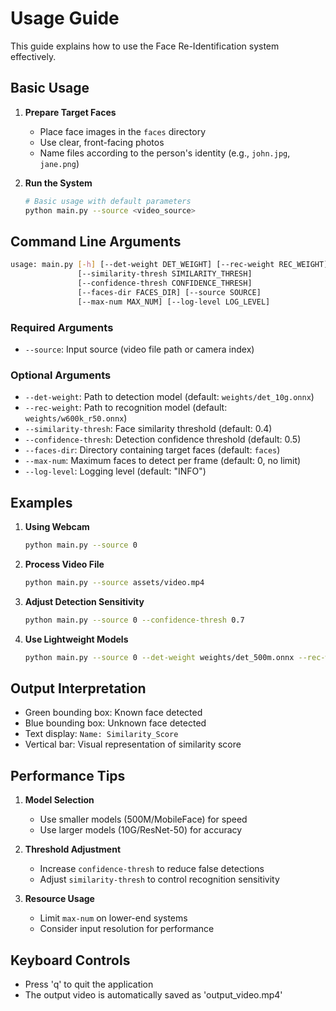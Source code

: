 # Usage Guide

This guide explains how to use the Face Re-Identification system effectively.

## Basic Usage

1. **Prepare Target Faces**
   - Place face images in the `faces` directory
   - Use clear, front-facing photos
   - Name files according to the person's identity (e.g., `john.jpg`, `jane.png`)

2. **Run the System**
   ```bash
   # Basic usage with default parameters
   python main.py --source <video_source>
   ```

## Command Line Arguments

```bash
usage: main.py [-h] [--det-weight DET_WEIGHT] [--rec-weight REC_WEIGHT]
               [--similarity-thresh SIMILARITY_THRESH]
               [--confidence-thresh CONFIDENCE_THRESH]
               [--faces-dir FACES_DIR] [--source SOURCE]
               [--max-num MAX_NUM] [--log-level LOG_LEVEL]
```

### Required Arguments
- `--source`: Input source (video file path or camera index)

### Optional Arguments
- `--det-weight`: Path to detection model (default: `weights/det_10g.onnx`)
- `--rec-weight`: Path to recognition model (default: `weights/w600k_r50.onnx`)
- `--similarity-thresh`: Face similarity threshold (default: 0.4)
- `--confidence-thresh`: Detection confidence threshold (default: 0.5)
- `--faces-dir`: Directory containing target faces (default: `faces`)
- `--max-num`: Maximum faces to detect per frame (default: 0, no limit)
- `--log-level`: Logging level (default: "INFO")

## Examples

1. **Using Webcam**
   ```bash
   python main.py --source 0
   ```

2. **Process Video File**
   ```bash
   python main.py --source assets/video.mp4
   ```

3. **Adjust Detection Sensitivity**
   ```bash
   python main.py --source 0 --confidence-thresh 0.7
   ```

4. **Use Lightweight Models**
   ```bash
   python main.py --source 0 --det-weight weights/det_500m.onnx --rec-weight weights/w600k_mbf.onnx
   ```

## Output Interpretation

- Green bounding box: Known face detected
- Blue bounding box: Unknown face detected
- Text display: `Name: Similarity_Score`
- Vertical bar: Visual representation of similarity score

## Performance Tips

1. **Model Selection**
   - Use smaller models (500M/MobileFace) for speed
   - Use larger models (10G/ResNet-50) for accuracy

2. **Threshold Adjustment**
   - Increase `confidence-thresh` to reduce false detections
   - Adjust `similarity-thresh` to control recognition sensitivity

3. **Resource Usage**
   - Limit `max-num` on lower-end systems
   - Consider input resolution for performance

## Keyboard Controls

- Press 'q' to quit the application
- The output video is automatically saved as 'output_video.mp4'
